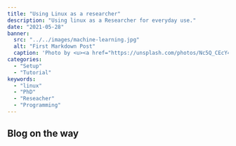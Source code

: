 ```yaml
---
title: "Using Linux as a researcher"
description: "Using linux as a Researcher for everyday use."
date: "2021-05-28"
banner:
  src: "../../images/machine-learning.jpg"
  alt: "First Markdown Post"
  caption: 'Photo by <u><a href="https://unsplash.com/photos/Nc5Q_CEcY44">Florian Olivo</a></u>'
categories:
  - "Setup"
  - "Tutorial"
keywords:
  - "linux"
  - "PhD"
  - "Reseacher"
  - "Programming"
---
```


## Blog on the way
